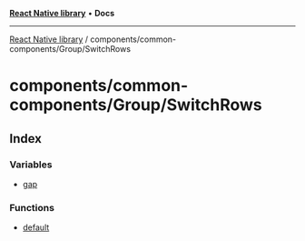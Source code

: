 [**React Native library**](../../../../index.md) • **Docs**

***

[React Native library](../../../../modules.md) / components/common-components/Group/SwitchRows

# components/common-components/Group/SwitchRows

## Index

### Variables

- [gap](variables/gap.md)

### Functions

- [default](functions/default.md)

